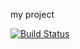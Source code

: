 my project

[![Build Status](https://travis-ci.org/ucguleviz/myRepoHw.svg?branch=master)](https://travis-ci.org/ucguleviz/myRepoHw)
